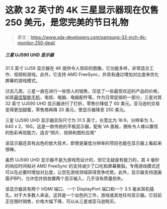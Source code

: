 # 这款 32 英寸的 4K 三星显示器现在仅售 250 美元，是您完美的节日礼物

> 原文：<https://www.xda-developers.com/samsung-32-inch-4k-monitor-250-deal/>

##### 三星 UJ590 UHD 显示器

31.5 英寸 UJ59 显示器在 4K 提供令人惊叹的图像。它功能多样，非常适合工作、视频和游戏。此外，它支持 AMD FreeSync，并具有通过增加对比度来优化屏幕的游戏模式。

过去几周，三星一直在进行一些惊人的销售，压低了一些最受欢迎的产品的价格，如其[最佳智能手机](https://www.xda-developers.com/best-samsung-phones/)、电视、电脑、电脑配件等。作为日常促销的一部分，三星对其 32 英寸 UJ590 UHD 显示器进行了打折，零售价降低了 60 美元。亚马逊的交易变得更加甜蜜，零售商再降 20 美元，使显示器降至 250 美元。

三星 UJ590 UHD 显示器实际尺寸为 31.5 英寸，长宽比为 16:9，分辨率为 3，840 x 2，160。这是一款传统的平板显示器，配有 VA 面板，拥有令人难以置信的色彩再现能力，适合“照片、视频和图形应用”

该显示器还具有出色的放大技术，即使是最低分辨率的项目也能在显示器上看起来很棒。

虽然 UJ590 UHD 显示器不是为游戏而设计的，但它无疑是有能力的，其 4 毫秒的响应时间和对 AMD FreeSync 的支持减少了口吃和屏幕撕裂。专用游戏模式还可以在必要时增加对比度，让您在游戏领域获得竞争优势。此外，显示器支持逐画面(PBP)，允许您并排放置两个显示输入，几乎没有质量损失。

该显示器具有两个 HDMI 端口、一个 DisplayPort 端口和一个 3.5 毫米耳机插孔。对于大多数人来说，这将是一个出色的工作，游戏或其他任何显示器。它目前正在限时销售，价格大幅下降，可以从三星或亚马逊购买。